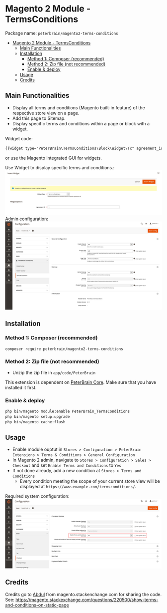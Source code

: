 # Magento 2 Module - TermsConditions

Package name: `peterbrain/magento2-terms-conditions`

- [Magento 2 Module - TermsConditions](#magento-2-module---termsconditions)
  - [Main Functionalities](#main-functionalities)
  - [Installation](#installation)
    - [Method 1: Composer (recommended)](#method-1-composer-recommended)
    - [Method 2: Zip file (not recommended)](#method-2-zip-file-not-recommended)
    - [Enable & deploy](#enable--deploy)
  - [Usage](#usage)
  - [Credits](#credits)

## Main Functionalities

- Display all terms and conditions (Magento built-in feature) of the respective store view on a page.
- Add this page to Sitemap.
- Display specific terms and conditions within a page or block with a widget.

Widget code:
```html
{{widget type="PeterBrain\TermsConditions\Block\Widget\Tc" agreement_id="<id>"}}
```
or use the Magento integrated GUI for widgets.

Use Widget to display specific terms and conditions.:
![Use Widget to display specific terms and conditions.](https://github.com/peterbrain/magento2-terms-conditions/blob/media/terms-conditions_widget.jpg?raw=true)
Admin configuration:
![Admin configuration](https://github.com/peterbrain/magento2-terms-conditions/blob/media/terms-conditions_admin.jpg?raw=true)

## Installation

### Method 1: Composer (recommended)

```bash
composer require peterbrain/magento2-terms-conditions
```

### Method 2: Zip file (not recommended)

- Unzip the zip file in `app/code/PeterBrain`

This extension is dependent on [PeterBrain Core](https://github.com/PeterBrain/magento2-peterbrain-core). Make sure that you have installed it first.

### Enable & deploy

```bash
php bin/magento module:enable PeterBrain_TermsConditions
php bin/magento setup:upgrade
php bin/magento cache:flush
```

## Usage

- Enable module ouptut in `Stores > Configuration > PeterBrain Extensions > Terms & Conditions > General Configuration`
- In Magento 2 admin, navigate to `Stores > Configuration > Sales > Checkout` and set `Enable Terms and Conditions` to `Yes`
- If not done already, add a new condition at `Stores > Terms and Conditions`
  - Every condition meeting the scope of your current store view will be displayed at `https://www.example.com/termsconditions/`.

Required system configuration:
![Required system configuration](https://github.com/peterbrain/magento2-terms-conditions/blob/media/terms-conditions_sysconfig.jpg?raw=true)

## Credits

Credits go to [Abdul](https://magento.stackexchange.com/users/31184/abdul) from magento.stackenchange.com for sharing the code. See: <https://magento.stackexchange.com/questions/220500/show-terms-and-conditions-on-static-page>
